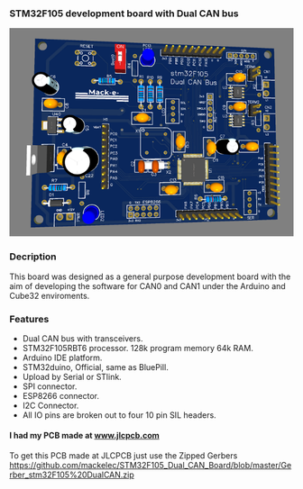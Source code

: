 ###  STM32F105 development board with Dual CAN bus


![STM32F105 Dual CAN](https://github.com/mackelec/STM32F105_Dual_CAN_Board/blob/master/STM32F105%20Dual%20CAN_2s.png)



### Decription

This board was designed as a general purpose development board with the aim of developing the software for CAN0 and CAN1 under the Arduino and Cube32 enviroments.


### Features

* Dual CAN bus with transceivers.
* STM32F105RBT6 processor.  128k program memory 64k RAM.
* Arduino IDE platform. 
* STM32duino, Official, same as BluePill.
* Upload by Serial or STlink.
* SPI connector.
* ESP8266 connector.
* I2C Connector.
* All IO pins are broken out to four 10 pin SIL headers.

####  I had my PCB made at www.jlcpcb.com  

To get this PCB made at JLCPCB just use the Zipped Gerbers https://github.com/mackelec/STM32F105_Dual_CAN_Board/blob/master/Gerber_stm32F105%20DualCAN.zip
